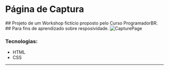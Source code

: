 <h1>Página de Captura</h1>
## Projeto de um Workshop fictício proposto pelo Curso ProgramadorBR.
## Para fins de aprendizado sobre resposividade.

<img alt="CapturePage" title="Page" src="./assets/Animação.gif">


### Tecnologias:

- HTML
- CSS
---
